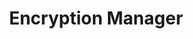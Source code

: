 ---
title: Encryption Manager
description: The EncryptMgr allows apps to manage the Key Storage Database, activate or deactivate Full Storage Card Encryption, and create or delete Encrypted File Systems.
layout: csp-mx-support.html
mxversions:
  - text: MX 4.2
    value: 4.2
  - text: MX 4.3
    value: 4.3
  - text: MX 4.4
    value: 4.4
  - text: MX 5.0
    value: 5.0
    
csp: encryptmgr
---